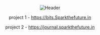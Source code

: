 <div align="center">


![Header](https://capsule-render.vercel.app/api?type=waving&color=gradient&customColorList=24,30,45&height=200&section=header&text=Spark%20The%20Future&fontSize=65&animation=fadeIn&fontColor=FFFFFF&fontAlignY=35&desc=Innovate.%20Inspire.%20Impact.&descSize=25&descAlignY=55)


project 1 - https://bits.Sparkthefuture.in</br>

project 2 - https://journal.sparkthefuture.in</br>

